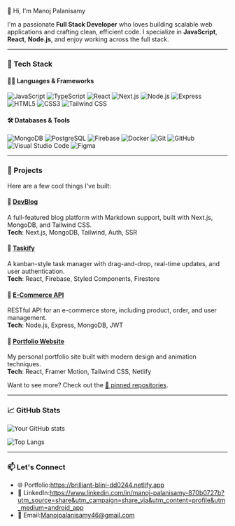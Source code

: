  👋 Hi, I'm Manoj Palanisamy

I'm a passionate **Full Stack Developer** who loves building scalable web applications and crafting clean, efficient code. I specialize in **JavaScript**, **React**, **Node.js**, and enjoy working across the full stack.

---

### 🚀 Tech Stack

#### 👨‍💻 Languages & Frameworks

![JavaScript](https://img.shields.io/badge/-JavaScript-black?style=flat-square&logo=javascript)
![TypeScript](https://img.shields.io/badge/-TypeScript-007ACC?style=flat-square&logo=typescript)
![React](https://img.shields.io/badge/-React-20232A?style=flat-square&logo=react)
![Next.js](https://img.shields.io/badge/-Next.js-black?style=flat-square&logo=next.js)
![Node.js](https://img.shields.io/badge/-Node.js-339933?style=flat-square&logo=node.js)
![Express](https://img.shields.io/badge/-Express.js-grey?style=flat-square&logo=express)
![HTML5](https://img.shields.io/badge/-HTML5-E34F26?style=flat-square&logo=html5)
![CSS3](https://img.shields.io/badge/-CSS3-1572B6?style=flat-square&logo=css3)
![Tailwind CSS](https://img.shields.io/badge/-TailwindCSS-38B2AC?style=flat-square&logo=tailwind-css)

#### 🛠️ Databases & Tools

![MongoDB](https://img.shields.io/badge/-MongoDB-4EA94B?style=flat-square&logo=mongodb)
![PostgreSQL](https://img.shields.io/badge/-PostgreSQL-336791?style=flat-square&logo=postgresql)
![Firebase](https://img.shields.io/badge/-Firebase-FFCA28?style=flat-square&logo=firebase)
![Docker](https://img.shields.io/badge/-Docker-2496ED?style=flat-square&logo=docker)
![Git](https://img.shields.io/badge/-Git-F05032?style=flat-square&logo=git)
![GitHub](https://img.shields.io/badge/-GitHub-181717?style=flat-square&logo=github)
![Visual Studio Code](https://img.shields.io/badge/-VSCode-007ACC?style=flat-square&logo=visual-studio-code)
![Figma](https://img.shields.io/badge/-Figma-F24E1E?style=flat-square&logo=figma)

---

### 💼 Projects

Here are a few cool things I've built:

#### 🔹 [DevBlog](https://github.com/yourusername/devblog)  
A full-featured blog platform with Markdown support, built with Next.js, MongoDB, and Tailwind CSS.  
**Tech**: Next.js, MongoDB, Tailwind, Auth, SSR

#### 🔹 [Taskify](https://github.com/yourusername/taskify)  
A kanban-style task manager with drag-and-drop, real-time updates, and user authentication.  
**Tech**: React, Firebase, Styled Components, Firestore

#### 🔹 [E-Commerce API](https://github.com/yourusername/ecommerce-api)  
RESTful API for an e-commerce store, including product, order, and user management.  
**Tech**: Node.js, Express, MongoDB, JWT

#### 🔹 [Portfolio Website](https://github.com/yourusername/portfolio-site)  
My personal portfolio site built with modern design and animation techniques.  
**Tech**: React, Framer Motion, Tailwind CSS, Netlify

Want to see more? Check out the [📁 pinned repositories](https://github.com/yourusername?tab=repositories).

---

### 📈 GitHub Stats

![Your GitHub stats](https://github-readme-stats.vercel.app/api?username=your-username&show_icons=true&hide_border=true&theme=radical)

![Top Langs](https://github-readme-stats.vercel.app/api/top-langs/?username=your-username&layout=compact&theme=radical)

---

### 📫 Let's Connect

- 🌐 Portfolio:https://brilliant-blini-dd0244.netlify.app
- 💼 LinkedIn:https://www.linkedin.com/in/manoj-palanisamy-870b0727b?utm_source=share&utm_campaign=share_via&utm_content=profile&utm_medium=android_app
- 📩 Email:Manojpalanisamy46@gmail.com

